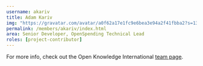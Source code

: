 ```yaml
---
username: akariv
title: Adam Kariv
img: "https://gravatar.com/avatar/a0f62a17e1fc9e6bea3e94a2f41fbba2?s=132&default=https://d22739b8qd5enr.cloudfront.net/media/organisation/people/photos/adam_kariv.jpeg"
permalink: /members/akariv/index.html
area: Senior Developer, OpenSpending Technical Lead
roles: [project-contributor]
---
```


For more info, check out the Open Knowledge International [team page](https://okfn.org/about/team/).
